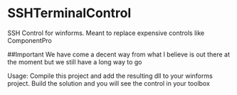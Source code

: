 # SSHTerminalControl
 SSH Control for winforms. Meant to replace expensive controls like ComponentPro

 ##Important
 We have come a decent way from what I believe is out there at the moment but we still have a long way to go

 Usage:
Compile this project and add the resulting dll to your winforms project. Build the solution and you will see the control in your toolbox

